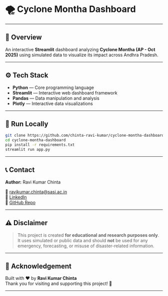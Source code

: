 # 🌪️ Cyclone Montha Dashboard

---

## 🧭 Overview
An interactive **Streamlit** dashboard analyzing **Cyclone Montha (AP - Oct 2025)** using simulated data to visualize its impact across Andhra Pradesh.

---

## ⚙️ Tech Stack
- **Python** — Core programming language  
- **Streamlit** — Interactive web dashboard framework  
- **Pandas** — Data manipulation and analysis  
- **Plotly** — Interactive data visualizations  

---

## 🚀 Run Locally
```bash
git clone https://github.com/chinta-ravi-kumar/cyclone-montha-dashboard.git
cd cyclone-montha-dashboard
pip install -r requirements.txt
streamlit run app.py
```

---

## 📞 Contact
**Author:** Ravi Kumar Chinta  

📧 [ravikumar.chinta@sasi.ac.in](mailto:ravikumar.chinta@sasi.ac.in)  
🔗 [LinkedIn](https://www.linkedin.com/in/chinta-ravi-kumar-a0a763280)  
🐙 [GitHub Repo](https://github.com/chinta-ravi-kumar/cyclone-montha-dashboard)

---

## ⚠️ Disclaimer
> This project is created **for educational and research purposes only**.  
> It uses simulated or public data and should **not** be used for any emergency, forecasting, or misuse of disaster-related information.

---

## 💬 Acknowledgement
Built with ❤️ by **Ravi Kumar Chinta**  
Thank you for visiting and supporting this project! 🙏

---
